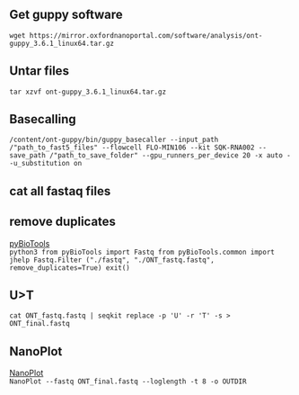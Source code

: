 ## Get guppy software
```wget https://mirror.oxfordnanoportal.com/software/analysis/ont-guppy_3.6.1_linux64.tar.gz```

## Untar files
```tar xzvf ont-guppy_3.6.1_linux64.tar.gz```

## Basecalling
```/content/ont-guppy/bin/guppy_basecaller --input_path /"path_to_fast5_files" --flowcell FLO-MIN106 --kit SQK-RNA002 --save_path /"path_to_save_folder" --gpu_runners_per_device 20 -x auto --u_substitution on```

## cat all fastaq files

## remove duplicates
[pyBioTools](https://github.com/a-slide/pyBioTools)  
```python3 from pyBioTools import Fastq from pyBioTools.common import jhelp Fastq.Filter ("./fastq", "./ONT_fastq.fastq", remove_duplicates=True) exit()```

## U>T
```cat ONT_fastq.fastq | seqkit replace -p 'U' -r 'T' -s > ONT_final.fastq```

## NanoPlot
[NanoPlot](https://github.com/wdecoster/NanoPlot)  
```NanoPlot --fastq ONT_final.fastq --loglength -t 8 -o OUTDIR```
